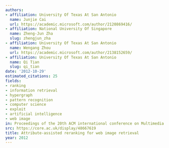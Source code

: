 ```yaml
---
authors:
- affiliation: University Of Texas At San Antonio
  name: Junjie Cai
  url: https://academic.microsoft.com/author/2120869416/
- affiliation: National University Of Singapore
  name: Zheng-Jun Zha
  slug: zhengjun_zha
- affiliation: University Of Texas At San Antonio
  name: Wengang Zhou
  url: https://academic.microsoft.com/author/2138152659/
- affiliation: University Of Texas At San Antonio
  name: Qi Tian
  slug: qi_tian
date: '2012-10-29'
estimated_citations: 25
fields:
- ranking
- information retrieval
- hypergraph
- pattern recognition
- computer science
- exploit
- artificial intelligence
- web image
in: Proceedings of the 20th ACM international conference on Multimedia
src: https://core.ac.uk/display/48667619
title: Attribute-assisted reranking for web image retrieval
year: 2012
---
```

